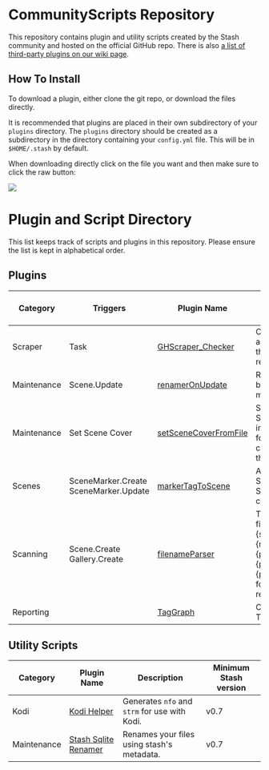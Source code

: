 # CommunityScripts Repository

This repository contains plugin and utility scripts created by the Stash community and hosted on the official GitHub repo.  There is also [a list of third-party plugins on our wiki page](https://github.com/stashapp/stash/wiki/Plugins-&--Scripts).

## How To Install
To download a plugin, either clone the git repo, or download the files directly. 

It is recommended that plugins are placed in their own subdirectory of your `plugins` directory. The `plugins` directory should be created as a subdirectory in the directory containing your `config.yml` file. This will be in `$HOME/.stash` by default.

When downloading directly click on the file you want and then make sure to click the raw button:

![](https://user-images.githubusercontent.com/1358708/82524777-cd4cfe80-9afd-11ea-808d-5ea7bf26704f.jpg)

# Plugin and Script Directory
This list keeps track of scripts and plugins in this repository. Please ensure the list is kept in alphabetical order.

## Plugins

Category|Triggers|Plugin Name|Description|Minimum Stash version
--------|-----------|-----------|-----------|---------------------
Scraper|Task|[GHScraper_Checker](plugins/GHScraper_Checker)|Compare local file against github file from the community scraper repo.|v0.8
Maintenance|Scene.Update|[renamerOnUpdate](plugins/renamerOnUpdate)|Rename your file based on Stash metadata.|v0.7
Maintenance|Set Scene Cover|[setSceneCoverFromFile](plugins/setSceneCoverFromFile)|Searchs Stash for Scenes with a cover image in the same folder and sets the cover image in stash to that image|v0.7
Scenes|SceneMarker.Create<br />SceneMarker.Update|[markerTagToScene](plugins/markerTagToScene)|Adds primary tag of Scene Marker to the Scene on marker create/update.|v0.8 ([46bbede](https://github.com/stashapp/stash/commit/46bbede9a07144797d6f26cf414205b390ca88f9))
Scanning|Scene.Create<br />Gallery.Create|[filenameParser](plugins/filenameParser)|Tries to parse filenames, primarily in {studio}.{year}.{month}.{day}.{performer1firstname}.{performer1lastname}.{performer2}.{title} format, into the respective fields|v0.10
Reporting||[TagGraph](plugins/taggrap)|Creates a visual of the Tag relations.|v0.7

## Utility Scripts

Category|Plugin Name|Description|Minimum Stash version
--------|-----------|-----------|---------------------
Kodi|[Kodi Helper](scripts/kodi-helper)|Generates `nfo` and `strm` for use with Kodi.|v0.7
Maintenance|[Stash Sqlite Renamer](scripts/Sqlite_Renamer)|Renames your files using stash's metadata.|v0.7
